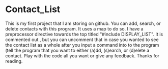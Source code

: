 # Contact_List
This is my first project that I am storing on github.
You can add, search, or delete contacts with this program. It uses a map to do so.
I have a preprocessor directive towards the top titled "#include DISPLAY_LIST". It is commented out
, but you can uncomment that in case you wanted to see the contact list as a whole after you input a 
command into to the program (tell the program that you want to either (a)dd, (s)earch, or (d)elete a 
contact. Play with the code all you want or give any feedback. Thanks for reading.
